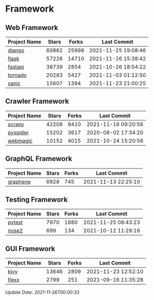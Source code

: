 # Framework

## Web Framework
| Project Name | Stars | Forks | Last Commit |
| ------------ | ----- | ----- | ----------- |
| [django](https://github.com/django/django) | 60862 | 25998 | 2021-11-25 19:08:46 |
| [flask](https://github.com/pallets/flask) | 57226 | 14710 | 2021-11-16 15:38:42 |
| [fastapi](https://github.com/tiangolo/fastapi) | 38739 | 2854 | 2021-10-26 18:54:22 |
| [tornado](https://github.com/tornadoweb/tornado) | 20283 | 5427 | 2021-11-03 01:12:50 |
| [sanic](https://github.com/sanic-org/sanic) | 15607 | 1394 | 2021-11-23 21:00:25 |

## Crawler Framework
| Project Name | Stars | Forks | Last Commit |
| ------------ | ----- | ----- | ----------- |
| [scrapy](https://github.com/scrapy/scrapy) | 42208 | 9410 | 2021-11-16 09:20:56 |
| [pyspider](https://github.com/binux/pyspider) | 15202 | 3617 | 2020-08-02 17:34:20 |
| [webmagic](https://github.com/code4craft/webmagic) | 10152 | 4015 | 2021-10-24 15:20:56 |

## GraphQL Framework
| Project Name | Stars | Forks | Last Commit |
| ------------ | ----- | ----- | ----------- |
| [graphene](https://github.com/graphql-python/graphene) | 6928 | 745 | 2021-11-13 22:25:10 |

## Testing Framework
| Project Name | Stars | Forks | Last Commit |
| ------------ | ----- | ----- | ----------- |
| [pytest](https://github.com/pytest-dev/pytest) | 7970 | 1880 | 2021-11-25 08:43:23 |
| [nose2](https://github.com/nose-devs/nose2) | 699 | 134 | 2021-10-12 11:29:16 |

## GUI Framework
| Project Name | Stars | Forks | Last Commit |
| ------------ | ----- | ----- | ----------- |
| [kivy](https://github.com/kivy/kivy) | 13646 | 2809 | 2021-11-23 12:52:10 |
| [flexx](https://github.com/flexxui/flexx) | 2799 | 251 | 2021-09-16 11:35:28 |

*Update Date: 2021-11-26T00:00:33*